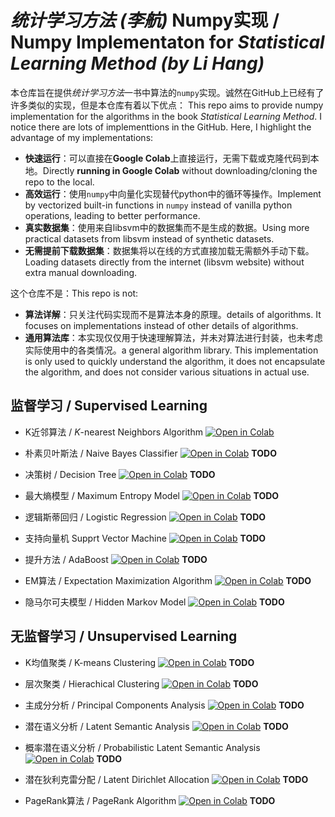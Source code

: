 # *统计学习方法 (李航)* Numpy实现 / Numpy Implementaton for  *Statistical Learning Method (by Li Hang)*

本仓库旨在提供*统计学习方法*一书中算法的`numpy`实现。诚然在GitHub上已经有了许多类似的实现，但是本仓库有着以下优点：
This repo aims to provide numpy implementation for the algorithms in the book *Statistical Learning Method*.
I notice there are lots of implementtions in the GitHub. Here, I highlight the advantage of my implementations:

 - **快速运行**：可以直接在**Google Colab**上直接运行，无需下载或克隆代码到本地。Directly **running in Google Colab** without downloading/cloning the repo to the local.
 - **高效运行**：使用`numpy`中向量化实现替代python中的循环等操作。Implement by vectorized built-in functions in `numpy` instead of vanilla python operations, leading to better performance.
 - **真实数据集**：使用来自libsvm中的数据集而不是生成的数据。Using more practical datasets from libsvm instead of synthetic datasets.
 - **无需提前下载数据集**：数据集将以在线的方式直接加载无需额外手动下载。Loading datasets directly from the internet (libsvm website) without extra manual downloading.

这个仓库不是：This repo is not:

 - **算法详解**：只关注代码实现而不是算法本身的原理。details of algorithms. It focuses on implementations instead of other details of algorithms.
 - **通用算法库**：本实现仅仅用于快速理解算法，并未对算法进行封装，也未考虑实际使用中的各类情况。a general algorithm library. This implementation is only used to quickly understand the algorithm, it does not encapsulate the algorithm, and does not consider various situations in actual use.

## 监督学习 / Supervised Learning

 - K近邻算法 / *K*-nearest Neighbors Algorithm <a href="https://colab.research.google.com/github/chenyaofo/statistical-learning-method-numpy-impl
/blob/master/algorithms/KNN.ipynb" target="_parent"><img src="https://colab.research.google.com/assets/colab-badge.svg" alt="Open in Colab"/></a>

 - 朴素贝叶斯法 / Naive Bayes Classifier <a href="https://colab.research.google.com/github/chenyaofo/statistical-learning-method-numpy-impl
/blob/master/algorithms/naive_bayes_classifier.ipynb" target="_parent"><img src="https://colab.research.google.com/assets/colab-badge.svg" alt="Open in Colab"/></a> **TODO**

 - 决策树
 / Decision Tree <a href="https://colab.research.google.com/github/chenyaofo/statistical-learning-method-numpy-impl
/blob/master/algorithms/decision_tree.ipynb" target="_parent"><img src="https://colab.research.google.com/assets/colab-badge.svg" alt="Open in Colab"/></a> **TODO**

 - 最大熵模型 / Maximum Entropy Model <a href="https://colab.research.google.com/github/chenyaofo/statistical-learning-method-numpy-impl
/blob/master/algorithms/maximum_entropy_model.ipynb" target="_parent"><img src="https://colab.research.google.com/assets/colab-badge.svg" alt="Open in Colab"/></a> **TODO**

 - 逻辑斯蒂回归 / Logistic Regression <a href="https://colab.research.google.com/github/chenyaofo/statistical-learning-method-numpy-impl
/blob/master/algorithms/logistic_regression.ipynb" target="_parent"><img src="https://colab.research.google.com/assets/colab-badge.svg" alt="Open in Colab"/></a> **TODO**

 - 支持向量机 Supprt Vector Machine <a href="https://colab.research.google.com/github/chenyaofo/statistical-learning-method-numpy-impl
/blob/master/algorithms/support_vector_machine.ipynb" target="_parent"><img src="https://colab.research.google.com/assets/colab-badge.svg" alt="Open in Colab"/></a> **TODO**

 - 提升方法 / AdaBoost <a href="https://colab.research.google.com/github/chenyaofo/statistical-learning-method-numpy-impl
/blob/master/algorithms/adaboost.ipynb" target="_parent"><img src="https://colab.research.google.com/assets/colab-badge.svg" alt="Open in Colab"/></a> **TODO**

 - EM算法 / Expectation Maximization Algorithm <a href="https://colab.research.google.com/github/chenyaofo/statistical-learning-method-numpy-impl
/blob/master/algorithms/EM.ipynb" target="_parent"><img src="https://colab.research.google.com/assets/colab-badge.svg" alt="Open in Colab"/></a> **TODO**

 - 隐马尔可夫模型 / Hidden Markov Model <a href="https://colab.research.google.com/github/chenyaofo/statistical-learning-method-numpy-impl
/blob/master/algorithms/hidden_markov_model.ipynb" target="_parent"><img src="https://colab.research.google.com/assets/colab-badge.svg" alt="Open in Colab"/></a> **TODO**

## 无监督学习 / Unsupervised Learning

 - K均值聚类 / K-means Clustering <a href="https://colab.research.google.com/github/chenyaofo/statistical-learning-method-numpy-impl
/blob/master/algorithms/K_means_clustering.ipynb" target="_parent"><img src="https://colab.research.google.com/assets/colab-badge.svg" alt="Open in Colab"/></a> **TODO**

 - 层次聚类 / Hierachical Clustering <a href="https://colab.research.google.com/github/chenyaofo/statistical-learning-method-numpy-impl
/blob/master/algorithms/hierachical_clustering.ipynb" target="_parent"><img src="https://colab.research.google.com/assets/colab-badge.svg" alt="Open in Colab"/></a> **TODO**

 - 主成分分析 / Principal Components Analysis <a href="https://colab.research.google.com/github/chenyaofo/statistical-learning-method-numpy-impl
/blob/master/algorithms/PCA.ipynb" target="_parent"><img src="https://colab.research.google.com/assets/colab-badge.svg" alt="Open in Colab"/></a> **TODO**

 - 潜在语义分析 / Latent Semantic Analysis <a href="https://colab.research.google.com/github/chenyaofo/statistical-learning-method-numpy-impl
/blob/master/algorithms/latent_semantic_analysis.ipynb" target="_parent"><img src="https://colab.research.google.com/assets/colab-badge.svg" alt="Open in Colab"/></a> **TODO**

 - 概率潜在语义分析 / Probabilistic Latent Semantic Analysis <a href="https://colab.research.google.com/github/chenyaofo/statistical-learning-method-numpy-impl
/blob/master/algorithms/probabilistic_latent_semantic_analysis.ipynb" target="_parent"><img src="https://colab.research.google.com/assets/colab-badge.svg" alt="Open in Colab"/></a> **TODO**

 - 潜在狄利克雷分配 / Latent Dirichlet Allocation <a href="https://colab.research.google.com/github/chenyaofo/statistical-learning-method-numpy-impl
/blob/master/algorithms/latent_dirichlet_allocation.ipynb" target="_parent"><img src="https://colab.research.google.com/assets/colab-badge.svg" alt="Open in Colab"/></a> **TODO**

 - PageRank算法 / PageRank Algorithm <a href="https://colab.research.google.com/github/chenyaofo/statistical-learning-method-numpy-impl
/blob/master/algorithms/pagerank.ipynb" target="_parent"><img src="https://colab.research.google.com/assets/colab-badge.svg" alt="Open in Colab"/></a> **TODO**
